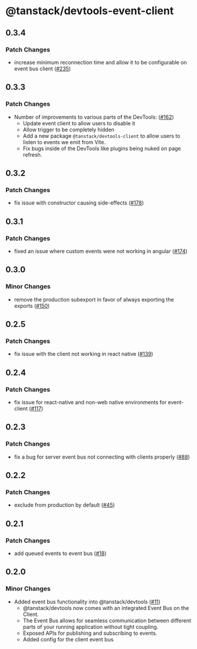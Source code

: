 # @tanstack/devtools-event-client

## 0.3.4

### Patch Changes

- increase minimum reconnection time and allow it to be configurable on event bus client ([#235](https://github.com/TanStack/devtools/pull/235))

## 0.3.3

### Patch Changes

- Number of improvements to various parts of the DevTools: ([#162](https://github.com/TanStack/devtools/pull/162))
  - Update event client to allow users to disable it
  - Allow trigger to be completely hidden
  - Add a new package `@tanstack/devtools-client` to allow users to listen to events we emit from Vite.
  - Fix bugs inside of the DevTools like plugins being nuked on page refresh.

## 0.3.2

### Patch Changes

- fix issue with constructor causing side-effects ([#178](https://github.com/TanStack/devtools/pull/178))

## 0.3.1

### Patch Changes

- fixed an issue where custom events were not working in angular ([#174](https://github.com/TanStack/devtools/pull/174))

## 0.3.0

### Minor Changes

- remove the production subexport in favor of always exporting the exports ([#150](https://github.com/TanStack/devtools/pull/150))

## 0.2.5

### Patch Changes

- fix issue with the client not working in react native ([#139](https://github.com/TanStack/devtools/pull/139))

## 0.2.4

### Patch Changes

- fix issue for react-native and non-web native environments for event-client ([#117](https://github.com/TanStack/devtools/pull/117))

## 0.2.3

### Patch Changes

- fix a bug for server event bus not connecting with clients properly ([#88](https://github.com/TanStack/devtools/pull/88))

## 0.2.2

### Patch Changes

- exclude from production by default ([#45](https://github.com/TanStack/devtools/pull/45))

## 0.2.1

### Patch Changes

- add queued events to event bus ([#18](https://github.com/TanStack/devtools/pull/18))

## 0.2.0

### Minor Changes

- Added event bus functionality into @tanstack/devtools ([#11](https://github.com/TanStack/devtools/pull/11))
  - @tanstack/devtools now comes with an integrated Event Bus on the Client.
  - The Event Bus allows for seamless communication between different parts of your running application
    without tight coupling.
  - Exposed APIs for publishing and subscribing to events.
  - Added config for the client event bus
